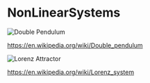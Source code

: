 # NonLinearSystems

![Double Pendulum]()

https://en.wikipedia.org/wiki/Double_pendulum


![Lorenz Attractor]()


https://en.wikipedia.org/wiki/Lorenz_system
